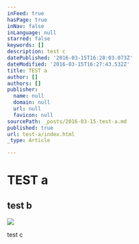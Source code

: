 ```yaml
---
inFeed: true
hasPage: true
inNav: false
inLanguage: null
starred: false
keywords: []
description: test c
datePublished: '2016-03-15T16:28:03.073Z'
dateModified: '2016-03-15T16:27:43.532Z'
title: TEST a
author: []
authors: []
publisher:
  name: null
  domain: null
  url: null
  favicon: null
sourcePath: _posts/2016-03-15-test-a.md
published: true
url: test-a/index.html
_type: Article

---
```

# TEST a

## test b
![](https://the-grid-user-content.s3-us-west-2.amazonaws.com/04730381-2e9f-4bb8-8348-c746c890de80.jpg)

test c